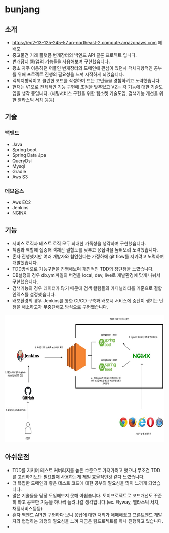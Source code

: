 # bunjang 

## 소개
- https://ec2-13-125-245-57.ap-northeast-2.compute.amazonaws.com 에 배포 
- 중고물건 거래 플랫폼 번개장터의 백엔드 API 클론 프로젝트 입니다.
- 번개장터 웹/앱의 기능들을 사용해보며 구현했습니다.
- 평소 자주 이용하던 어플인 번개장터의 도메인에 관심이 있던차 객체지향적인 공부를 위해 프로젝트 진행의 필요성을 느껴 시작하게 되었습니다. 
- 객체지향적이고 클린한 코드를 작성하며 드는 고민들을 경험하려고 노력했습니다.
- 현재는 V1으로 전체적인 기능 구현에 초점을 맞추었고 V2는 각 기능에 대한 기술도입을 생각 중입니다. (채팅서비스 구현을 위한 웹소켓 기술도입, 검색기능 개선을 위한 엘라스틱 서치 등등)

## 기술
### 백엔드
  - Java
  - Spring boot
  - Spring Data Jpa
  - QueryDsl
  - Mysql
  - Gradle
  - Aws S3
### 데브옵스
  - Aws EC2
  - Jenkins
  - NGINX
 
## 기능
- 서비스 로직과 테스트 로직 모두 최대한 가독성을 생각하며 구현했습니다.
- 책임과 역할에 집중해 객체간 결합도를 낮추고 응집력을 높혀보려 노력했습니다.
- 혼자 진행했지만 여러 개발자와 협언한다는 가정하에 git flow를 지키려고 노력하며 개발했습니다.
- TDD방식으로 기능구현을 진행해보며 개인적인 TDD의 장단점을 느꼈습니다.
- DB설정의 경우 db.yml파일의 버전을 local, dev, live로 개발환경에 맞게 나눠서 구현했습니다.
- 검색기능의 경우 데이터가 많기 때문에 검색 컬럼들의 카디널리티를 기준으로 결합인덱스를 설정했습니다. 
- 배포환경의 경우 Jenkins를 통한 CI/CD 구축과 배포시 서비스에 중단이 생기는 단점을 해소하고자 무중단배포 방식으로 구현했습니다.
<img src = "src/main/resources/templates/images/번장 포폴 도식화.jpg" width="700" height="400">

## 아쉬운점
- TDD를 지키며 테스트 커버리지를 높은 수준으로 가져가려고 했으나 무조건 TDD를 고집하기보단 필요할때 사용하는게 제일 효율적인것 같다 느꼈습니다.
- 더 복잡한 도메인과 좋은 테스트 코드에 대한 공부의 필요성을 많이 느끼게 되었습니다.
- 많은 기술들을 당장 도입해보지 못해 아쉽습니다. 토이프로젝트로 코드개선도 꾸준히 하고 공부한 기능을 하나씩 늘려나갈 생각입니다.(ex. Flyway, 엘라스틱 서치, 채팅서비스등등)
- 혼자 백엔드 API만 구현하다 보니 응답에 대한 처리가 애매해졌고 프론트엔드 개발자와 협업하는 과정의 필요성을 느껴 지금은 팀프로젝트를 하나 진행하고 있습니다.
- 
